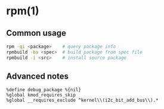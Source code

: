 # rpm(1)

## Common usage

```sh
rpm -qi <package>    # query package info
rpmbuild -ba <spec>  # build package from spec file
rpmbuild -i <src>    # install source package
```

## Advanced notes

```
%define debug_package %{nil}
%global kmod_requires_skip
%global __requires_exclude ^kernel\\(i2c_bit_add_bus\\).*
```

